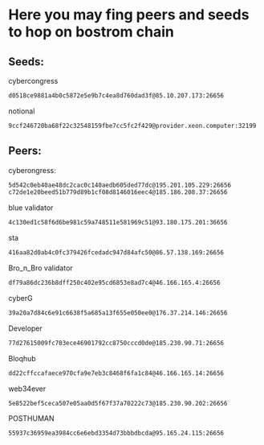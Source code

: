 # Here you may fing peers and seeds to hop on bostrom chain

## Seeds:

cybercongress

```bash
d0518ce9881a4b0c5872e5e9b7c4ea8d760dad3f@85.10.207.173:26656
```

notional
```bash
9ccf246720ba68f22c32548159fbe7cc5fc2f429@provider.xeon.computer:32199
```

## Peers:

cyberongress:

```bash
5d542c0eb40ae48dc2cac0c140aedb605ded77dc@195.201.105.229:26656
c72de1e20beed51b779d89b1cf08d8146016eec4@185.186.208.37:26656
```

blue validator

```bash
4c130ed1c58f6d6be981c59a748511e581969c51@93.180.175.201:36656
```

sta 

```bash
416aa82d0ab4c0fc379426fcedadc947d84afc50@86.57.138.169:26656
```

Bro_n_Bro validator

```bash
df79a86dc236b8dff250c402e95cd6853e8ad7c4@46.166.165.4:26656
```

cyberG

```bash
39a20a7d84c6e91c6638f5a685a13f655e050ee0@176.37.214.146:26656
```

Developer

```bash
77d27615009fc703ece46901792cc8750cccd0de@185.230.90.71:26656
```

Bloqhub

```bash
dd22cffccafaece970cfa9e7eb3c8468f6fa1c84@46.166.165.14:26656
```

web34ever

```bash
5e8522bef5ceca507e05aa0d5f67f37a70222c73@185.230.90.202:26656
```

POSTHUMAN

```bash
55937c36959ea3984cc6e6ebd3354d73bbbdbcda@95.165.24.115:26656
```
